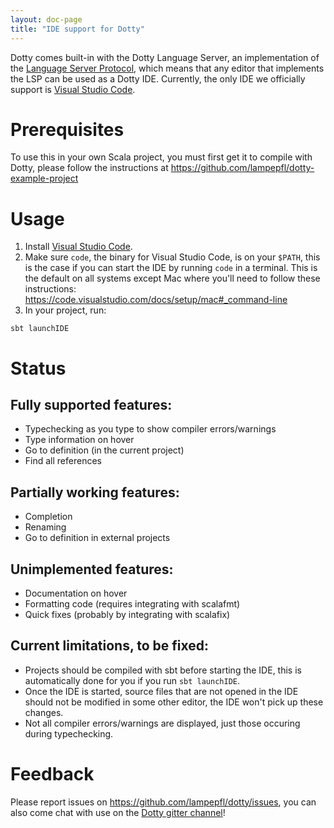 ```yaml
---
layout: doc-page
title: "IDE support for Dotty"
---
```


Dotty comes built-in with the Dotty Language Server, an implementation of the
[Language Server Protocol](https://github.com/Microsoft/language-server-protocol),
which means that any editor that implements the LSP can be used as a Dotty IDE.
Currently, the only IDE we officially support is
[Visual Studio Code](https://code.visualstudio.com/).

Prerequisites
============
To use this in your own Scala project, you must first get it to compile with
Dotty, please follow the instructions at https://github.com/lampepfl/dotty-example-project

Usage
=====
1. Install [Visual Studio Code](https://code.visualstudio.com/).
2. Make sure `code`, the binary for Visual Studio Code, is on your `$PATH`, this
   is the case if you can start the IDE by running `code` in a terminal. This
   is the default on all systems except Mac where you'll need to follow these
   instructions: https://code.visualstudio.com/docs/setup/mac#_command-line
3. In your project, run:
```shell
sbt launchIDE
```

Status
======

## Fully supported features:
- Typechecking as you type to show compiler errors/warnings
- Type information on hover
- Go to definition (in the current project)
- Find all references

## Partially working features:
- Completion
- Renaming
- Go to definition in external projects

## Unimplemented features:
- Documentation on hover
- Formatting code (requires integrating with scalafmt)
- Quick fixes (probably by integrating with scalafix)

## Current limitations, to be fixed:
- Projects should be compiled with sbt before starting the IDE, this is
  automatically done for you if you run `sbt launchIDE`.
- Once the IDE is started, source files that are not opened in the IDE
  should not be modified in some other editor, the IDE won't pick up
  these changes.
- Not all compiler errors/warnings are displayed, just those occuring
  during typechecking.


Feedback
========
Please report issues on https://github.com/lampepfl/dotty/issues,
you can also come chat with use on the
[Dotty gitter channel](https://gitter.im/lampepfl/dotty)!
